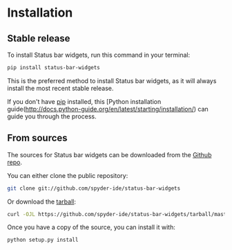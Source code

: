 # Installation

## Stable release

To install Status bar widgets, run this command in your terminal:

```bash
pip install status-bar-widgets
```

This is the preferred method to install Status bar widgets, as it will always install the most recent stable release.

If you don't have [pip](https://pip.pypa.io) installed, this [Python installation guide(http://docs.python-guide.org/en/latest/starting/installation/) can guide
you through the process.

## From sources

The sources for Status bar widgets can be downloaded from the [Github repo](https://github.com/spyder-ide/status-bar-widgets).

You can either clone the public repository:

```bash
git clone git://github.com/spyder-ide/status-bar-widgets
```

Or download the [tarball](https://github.com/spyder-ide/status-bar-widgets/tarball/master):

```bash
curl -OJL https://github.com/spyder-ide/status-bar-widgets/tarball/master
```

Once you have a copy of the source, you can install it with:

```bash
python setup.py install
```
